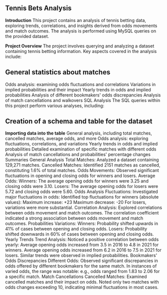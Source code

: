 ## Tennis Bets Analysis
**Introduction**
This project contains an analysis of tennis betting data, exploring trends, correlations, and insights derived from odds movements and match outcomes. The analysis is performed using MySQL queries on the provided dataset.

**Project Overview**
The project involves querying and analyzing a dataset containing tennis betting information. Key aspects covered in the analysis include:

## General statistics about matches
Odds analysis: examining odds fluctuations and correlations
Variations in implied probabilities and their impact
Yearly trends in odds and implied probabilities
Analysis of different bookmakers' odds discrepancies
Analysis of match cancellations and walkovers
SQL Analysis
The SQL queries within this project perform various analyses, including:

## Creation of a schema and table for the dataset
**Importing data into the table**
General analysis, including total matches, cancelled matches, average odds, and more
Odds analysis: exploring fluctuations, correlations, and variations
Yearly trends in odds and implied probabilities
Detailed examination of specific matches with different odds
Analysis of match cancellations and probabilities' percentage changes
Summaries
General Analysis
Total Matches: Analyzed a dataset containing 129,271 matches.
Cancelled Matches: Identified 2151 matches as cancelled, constituting 1.6% of total matches.
Odds Movements: Observed significant fluctuations in opening and closing odds for winners and losers.
Average Odds:
Winners: The average opening odds for winners were 3.25 and closing odds were 3.10.
Losers: The average opening odds for losers were 5.72 and closing odds were 5.60.
Odds Analysis
Fluctuations: Investigated major fluctuations in odds:
Identified top fluctuations for winners (absolute values):
Maximum increase: +23
Maximum decrease: -20
For losers, variations were more substantial.
Correlation Analysis: Explored correlations between odds movement and match outcomes. The correlation coefficient indicated a strong association between odds movement and match outcomes.
Probabilities Variations:
Winners: Probability shifted upwards in 41% of cases between opening and closing odds.
Losers: Probability shifted downwards in 60% of cases between opening and closing odds.
Yearly Trends
Trend Analysis:
Noticed a positive correlation between odds yearly:
Average opening odds increased from 3.5 in 2016 to 4.8 in 2021 for winners.
Average opening odds increased from 6.2 in 2016 to 7.5 in 2021 for losers.
Similar trends were observed in implied probabilities.
Bookmakers' Odds Discrepancies
Different Odds:
Observed significant discrepancies in odds offered by different bookmakers for the same match.
In instances of varied odds, the range was notable: e.g., odds ranged from 1.83 to 2.06 for a specific match.
Match Cancellations
Cancelled Matches:
Examined cancelled matches and their impact on odds.
Noted only two matches with odds changes exceeding 10, indicating minimal fluctuations in most cases.
